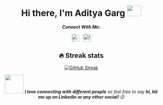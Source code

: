 <div align="center">
   <h1>Hi there, I'm Aditya Garg</a> <img src="https://media.giphy.com/media/hvRJCLFzcasrR4ia7z/giphy.gif" height="35px" width="45px"> </h1>
   
<b>*Connect With Me*:</b> 

[<img alt="LinkedIn" width="25px" src="https://content.linkedin.com/content/dam/me/business/en-us/amp/brand-site/v2/bg/LI-Bug.svg.original.svg">](https://www.linkedin.com/in/aditya-garg-408298249/) &nbsp; 
[<img alt="Instagram" width="25px" src="https://www.transparentpng.com/thumb/logo-instagram/JFyofc-logo-instagram-background-png.png" alt="logo instagram background png @transparentpng.com">](https://www.instagram.com/aditya444garg/?igshid=NTE5MzUyOTU%3D)

 <b> </b>
## 🔥 Streak stats

[![GitHub Streak](https://github-readme-streak-stats.herokuapp.com?user=AG-444&theme=merko&hide_border=true&date_format=M%20j%5B%2C%20Y%5D)](https://git.io/streak-stats)
<br> 
   
<img src="https://media.giphy.com/media/LnQjpWaON8nhr21vNW/giphy.gif" width="60"> <em><b>I love connecting with different people</b> so feel free to say <b>hi, hit me up on Linkedin or any other social! </b> 😊</em>
